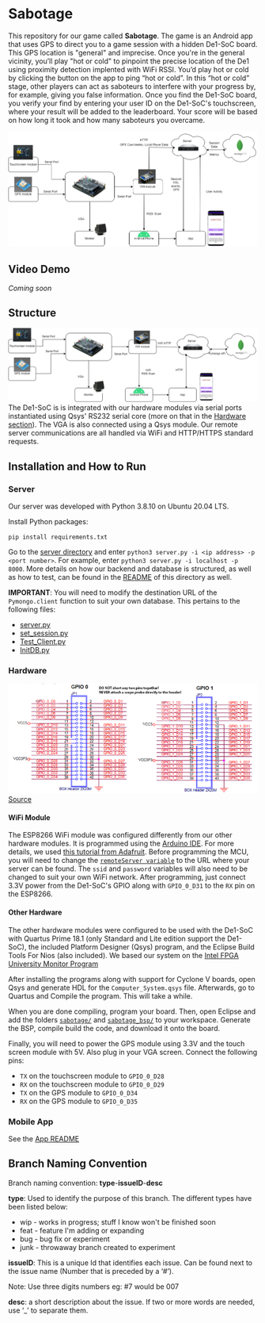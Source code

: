 # Sabotage
This repository for our game called **Sabotage**. The game is an Android app that uses GPS to direct you to a game
session with a hidden De1-SoC board. This GPS location is "general" and imprecise. Once you're in the general vicinity,
you’ll play "hot or cold" to pinpoint the precise location of the De1 using proximity detection implented with WiFi RSSI.
You’d play hot or cold by clicking the button on the app to ping “hot or cold”. In this “hot or cold” stage, other
players can act as saboteurs to interfere with your progress by, for example, giving you false information. Once you
find the De1-SoC board, you verify your find by entering your user ID on the De1-SoC's touchscreen, where your result
will be added to the leaderboard. Your score will be based on how long it took and how many saboteurs you overcame.

![](images/system.png)

## Video Demo
*Coming soon*

## Structure
![](images/network.png)
The De1-SoC is is integrated with our hardware modules via serial ports instantiated using Qsys' RS232 serial core
(more on that in the [Hardware section](#other-hardware)). The VGA is also connected using a Qsys module. Our remote
server communications are all handled via WiFi and HTTP/HTTPS standard requests.

## Installation and How to Run

### Server
Our server was developed with Python 3.8.10 on Ubuntu 20.04 LTS.

Install Python packages:
```
pip install requirements.txt
```
Go to the [server directory](Server/) and enter `python3 server.py -i <ip address> -p <port number>`.
For example, enter `python3 server.py -i localhost -p 8000`. More details on how our backend and database is structured,
as well as how to test, can be found in the [README](Server/README.md) of this directory as well.

**IMPORTANT**: You will need to modify the destination URL of the `Pymongo.client` function to suit your own database.
This pertains to the following files:
* [server.py](server/server.py)
* [set_session.py](server/set_session.py)
* [Test_Client.py](Testing/Server/Test_Client.py)
* [InitDB.py](Testing/Server/InitDB.py)

### Hardware
![](images/GPIO_headers.png "De1-SoC GPIO pinout")
[Source](https://people.ece.cornell.edu/land/courses/ece5760/DE1_SOC/GPIO_headers.png)
#### WiFi Module
The ESP8266 WiFi module was configured differently from our other hardware modules. It is programmed using the
[Arduino IDE](https://www.arduino.cc/en/software). For more details, we used
[this tutorial from Adafruit](https://learn.adafruit.com/adafruit-huzzah-esp8266-breakout/using-arduino-ide).
Before programming the MCU, you will need to change the 
[`remoteServer variable`](https://github.com/UBC-CPEN391/l2b-11-sabotage/blob/main/Hardware/WiFi_Module/WiFi_Module.ino#L10)
to the URL where your server can be found. The `ssid` and `password` variables will also need to be changed to suit your
own WiFi network. After programming, just connect 3.3V power from the De1-SoC's GPIO along with
`GPIO_0_D31` to the `RX` pin on the ESP8266.

#### Other Hardware
The other hardware modules were configured to be used with the De1-SoC with Quartus Prime 18.1 (only Standard and Lite
edition support the De1-SoC), the included Platform Designer (Qsys) program, and the Eclipse Build Tools For Nios
(also included). We based our system on the [Intel FPGA University Monitor Program](https://fpgacademy.org/tools.html)

After installing the programs along with support for Cyclone V boards, open Qsys and generate HDL for the
`Computer_System.qsys` file. Afterwards, go to Quartus and Compile the program. This will take a while.

When you are done compiling, program your board. Then, open Eclipse and add the folders
[`sabotage/`](Hardware/rtl/software/Sabotage/) and [`sabotage_bsp/`](Hardware/rtl/software/Sabotage_bsp/) to your
workspace. Generate the BSP, compile build the code, and download it onto the board.

Finally, you will need to power the GPS module using 3.3V and the touch screen module with 5V. Also plug in your VGA
screen. Connect the following pins:
* `TX` on the touchscreen module to `GPIO_0_D28`
* `RX` on the touchscreen module to `GPIO_0_D29`
* `TX` on the GPS module to `GPIO_0_D34`
* `RX` on the GPS module to `GPIO_0_D35`

### Mobile App
See the [App README](App/README.md)

## Branch Naming Convention

Branch naming convention: **type**-**issueID**-**desc**

**type**: Used to identify the purpose of this branch. The different types have been listed below:

- wip - works in progress; stuff I know won't be finished soon
- feat - feature I'm adding or expanding
- bug - bug fix or experiment
- junk - throwaway branch created to experiment

**issueID**: This is a unique Id that identifies each issue. Can be found next to the issue name (Number that is 
preceded by a ‘#’).

Note: Use three digits numbers eg: #7 would be 007

**desc**: a short description about the issue. If two or more words are needed, use ‘\_’ to separate them.